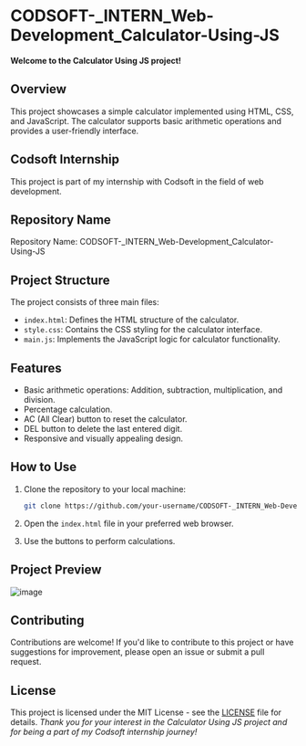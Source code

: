 # CODSOFT-_INTERN_Web-Development_Calculator-Using-JS

**Welcome to the Calculator Using JS project!**

## Overview

This project showcases a simple calculator implemented using HTML, CSS, and JavaScript. The calculator supports basic arithmetic operations and provides a user-friendly interface.

## Codsoft Internship

This project is part of my internship with Codsoft in the field of web development.

## Repository Name

Repository Name: CODSOFT-_INTERN_Web-Development_Calculator-Using-JS

## Project Structure

The project consists of three main files:

- `index.html`: Defines the HTML structure of the calculator.
- `style.css`: Contains the CSS styling for the calculator interface.
- `main.js`: Implements the JavaScript logic for calculator functionality.

## Features

- Basic arithmetic operations: Addition, subtraction, multiplication, and division.
- Percentage calculation.
- AC (All Clear) button to reset the calculator.
- DEL button to delete the last entered digit.
- Responsive and visually appealing design.

## How to Use

1. Clone the repository to your local machine:

   ```bash
   git clone https://github.com/your-username/CODSOFT-_INTERN_Web-Development_Calculator-Using-JS.git
   ```

2. Open the `index.html` file in your preferred web browser.

3. Use the buttons to perform calculations.

## Project Preview
![image](https://github.com/Mohammed20037/CODSOFT-_INTERN_Web-Development_Calculator-Using-JS/assets/113844625/50383f08-b185-43f7-aabf-243b80e58efd)


## Contributing

Contributions are welcome! If you'd like to contribute to this project or have suggestions for improvement, please open an issue or submit a pull request.

## License

This project is licensed under the MIT License - see the [LICENSE](LICENSE) file for details.
*Thank you for your interest in the Calculator Using JS project and for being a part of my Codsoft internship journey!*
